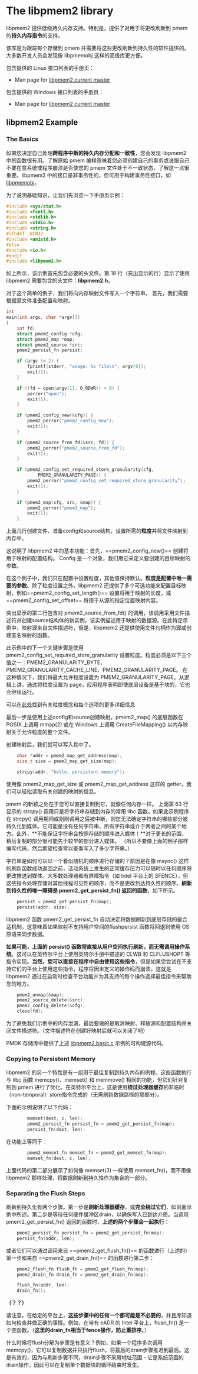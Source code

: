 # The libpmem2 library

libpmem2 提供低级持久内存支持。特别是，提供了对用于将更改刷新到 pmem 的**持久内存指令**的支持。

该库是为跟踪每个存储到 pmem 并需要将这些更改刷新到持久性的软件提供的。大多数开发人员会发现像 libpmemobj 这样的高级库更方便。

包含提供的 Linux 接口列表的手册页：

- Man page for [libpmem2 current master](https://pmem.io/pmdk/manpages/linux/master/libpmem2/libpmem2.7.html)

包含提供的 Windows 接口列表的手册页：

- Man page for [libpmem2 current master](https://pmem.io/pmdk/manpages/windows/master/libpmem2/libpmem2.7.html)

## libpmem2 Example

### The Basics

如果您决定自己处理**跨程序中断的持久内存分配和一致性**，您会发现 libpmem2 中的函数很有用。了解原始 pmem 编程意味着您必须创建自己的事务或说服自己不要在意系统或程序崩溃是否使您的 pmem 文件处于不一致状态，了解这一点很重要。libpmem2 中的接口是非事务性的，但可用于构建事务性接口，如 [libpmemobj](https://pmem.io/pmdk/libpmemobj)。

为了说明基础知识，让我们先浏览一下手册页示例：

```cpp
#include <sys/stat.h>
#include <fcntl.h>
#include <stdlib.h>
#include <stdio.h>
#include <string.h>
#ifndef _WIN32
#include <unistd.h>
#else
#include <io.h>
#endif
#include <libpmem2.h>
```

如上所示，该示例首先包含必要的头文件。第 18 行（突出显示的行）显示了使用 libpmem2 需要包含的头文件：**libpmem2.h**。

对于这个简单的例子，我们将向内存映射文件写入一个字符串。
首先，我们需要根据源文件准备配置和映射。

```cpp
int
main(int argc, char *argv[])
{
	int fd;
	struct pmem2_config *cfg;
	struct pmem2_map *map;
	struct pmem2_source *src;
	pmem2_persist_fn persist;

	if (argc != 2) {
		fprintf(stderr, "usage: %s file\n", argv[0]);
		exit(1);
	}

	if ((fd = open(argv[1], O_RDWR)) < 0) {
		perror("open");
		exit(1);
	}

	if (pmem2_config_new(&cfg)) {
		pmem2_perror("pmem2_config_new");
		exit(1);
	}

	if (pmem2_source_from_fd(&src, fd)) {
		pmem2_perror("pmem2_source_from_fd");
		exit(1);
	}

	if (pmem2_config_set_required_store_granularity(cfg,
			PMEM2_GRANULARITY_PAGE)) {
		pmem2_perror("pmem2_config_set_required_store_granularity");
		exit(1);
	}

	if (pmem2_map(cfg, src, &map)) {
		pmem2_perror("pmem2_map");
		exit(1);
	}
```

上面几行创建文件、准备config和source结构，设置所需的**粒度**并将文件映射到内存中。

这说明了 libpmem2 中的基本功能：首先，==pmem2_config_new()== 创建将用于映射的配置结构。 Config 是一个对象，我们用它来定义要创建的目标映射的参数。

在这个例子中，我们只在配置中设置粒度，其他值保持默认。**粒度是配置中唯一需要的参数**。除了粒度设置之外，libpmem2 还提供了多个可选功能来配置目标映射，例如==pmem2_config_set_length()== 设置将用于映射的长度，或 ==pmem2_config_set_offset== 将用于从源的指定位置映射内容。

突出显示的第二行包含对 pmem2_source_from_fd() 的调用，该调用采用文件描述符并创建source结构体的新实例，该实例描述用于映射的数据源。在此特定示例中，映射源来自文件描述符，但是，libpmem2 还提供使用文件句柄作为源或创建匿名映射的函数。

此示例中的下一个关键步骤是使用  pmem2_config_set_required_store_granularity 设置粒度。粒度必须是以下三个值之一：PMEM2_GRANULARITY_BYTE、PMEM2_GRANULARITY_CACHE_LINE、PMEM2_GRANULARITY_PAGE。
在这种情况下，我们将最大允许粒度设置为 PMEM2_GRANULARITY_PAGE。从逻辑上讲，通过将粒度设置为 page，应用程序表明即使底层设备是基于块的，它也会继续运行。

可以在[此处](https://pmem.io/pmdk/manpages/linux/master/libpmem2/libpmem2.7.html)找到有关粒度概念和每个选项的更多详细信息

最后一步是使用上述config和source创建映射。pmem2_map() 的底层函数在 POSIX 上调用 mmap(2) 或在 Windows 上调用 CreateFileMapping() 以内存映射关于允许粒度的整个文件。

创建映射后，我们就可以写入其中了。

```cpp
    char *addr = pmem2_map_get_address(map);
    size_t size = pmem2_map_get_size(map);

    strcpy(addr, "hello, persistent memory");
```

使用像 pmem2_map_get_size 或 pmem2_map_get_address 这样的 getter，我们可以轻松读取有关创建的映射的信息。

pmem 的新颖之处在于您可以直接复制到它，就像任何内存一样。
上面第 63 行显示的 strcpy() 调用只是将字符串存储到内存的常用 libc 函数。如果此示例程序在 strcpy() 调用期间或刚刚调用之后被中断，则您无法确定字符串的哪些部分被持久化到媒体。它可能是没有任何字符串、所有字符串或介于两者之间的某个地方。此外，**不能保证字符串会按照存储的顺序进入媒体！**对于更长的范围，稍后复制的部分很可能先于较早的部分进入媒体。 （所以不要像上面的例子那样编写代码，然后期望检查零以查看写入了多少字符串。）

字符串是如何可以以一个看似随机的顺序进行存储的？原因是在像 msync() 这样的刷新函数成功返回之前，活动系统上发生的正常缓存压力可以随时以任何顺序将更改推送到媒体。大多数处理器都有屏障指令（如 Intel 平台上的 SFENCE），但这些指令处理存储对其他线程可见性的顺序，而不是更改到达持久性的顺序。**刷新到持久性的唯一障碍是 pmem2_get_persist_fn() 返回的函数**，如下所示。

```cpp
	persist = pmem2_get_persist_fn(map);
	persist(addr, size);
```

libpmem2 函数 pmem2_get_persist_fn 自动决定将数据刷新到底层存储的最合适机制。这意味着如果映射不支持用户空间的flushpersist 函数将回退到使用 OS 原语来同步数据。

**如果可能，上面的 persist() 函数将直接从用户空间执行刷新，而无需调用操作系统**。这可以在英特尔平台上使用英特尔手册中描述的 CLWB 和 CLFLUSHOPT 等指令实现。**当然，您可以直接在程序中自由使用这些指令**，但是如果您尝试在不支持它们的平台上使用这些指令，程序将因未定义的操作码而崩溃。这就是 libpmem2 通过在启动时检查平台功能并为其支持的每个操作选择最佳指令来帮助您的地方。

```cpp
	pmem2_unmap(&map);
	pmem2_source_delete(&src);
	pmem2_config_delete(&cfg);
	close(fd);
```

为了避免我们示例中的内存泄漏，最后要做的是取消映射、释放源和配置结构并关闭文件描述符。（文件描述符在创建好映射后就可以关闭了吧）

PMDK 存储库中提供了上述 [libpmem2 basic.c](https://github.com/pmem/pmdk/tree/master/src/examples/libpmem2) 示例的可构建源代码。

### Copying to Persistent Memory

libpmem2 的另一个特性是有一组用于最佳复制到持久内存的例程。这些函数执行与 libc 函数 memcpy()、memset() 和 memmove() 相同的功能，但它们针对复制到 pmem 进行了优化。在英特尔平台上，这是使用**绕过处理器缓存**的非临时（non-temporal）store指令完成的（无需刷新数据路径的那部分）。

下面的示例说明了以下代码：

```cpp
        memset(dest, c, len);
        pmem2_persist_fn persist_fn = pmem2_get_persist_fn(map);
        persist_fn(dest, len);
```

在功能上等同于：

```cpp
        pmem2_memset_fn memset_fn = pmem2_get_memset_fn(map);
        memset_fn(dest, c, len);
```

上面代码的第二部分展示了如何像 memset(3) 一样使用 memset_fn()，而不用像 libpmem2 那样处理，将数据刷新到持久性作为集合的一部分。

### Separating the Flush Steps

刷新到持久化有两个步骤。第一步是**刷新处理器缓存**，或**完全绕过它们**，如前面示例中所述。第二步是等待任何硬件缓冲区drain，以确保写入已到达介质。当调用 pmem2_get_persist_fn() 返回的函数时，**上述的两个步骤会一起执行**：

```cpp
	pmem2_persist_fn persist_fn = pmem2_get_persist_fn(map);
	persist_fn(addr, len);
```

或者它们可以通过调用来自 ==pmem2_get_flush_fn()== 的函数进行（上述的）第一步和来自 ==pmem2_get_drain_fn()== 的函数进行第二步：

```cpp
	pmem2_flush_fn flush_fn = pmem2_get_flush_fn(map);
	pmem2_drain_fn drain_fn = pmem2_get_drain_fn(map);

	flush_fn(addr, len);
	drain_fn();
```
**（？？）**

请注意，在给定的平台上，**这些步骤中的任何一个都可能是不必要的**，并且库知道如何检查并做正确的事情。例如，在带有 eADR 的 Intel 平台上，flusn_fn() 是一个空函数。（**这里的drain_fn相当于fence操作，防止重排序**。）

什么时候将flush分解为步骤是有意义？例如，如果一个程序多次调用 memcpy()，它可以复制数据并只执行flush，将最后的drain步骤推迟到最后。这是有效的，因为与刷新步骤不同，drain步骤不采用地址范围 - 它是系统范围的drain操作，因此可以在复制单个数据块的循环结束时发生。
